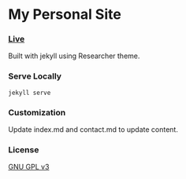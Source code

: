 # My Personal Site

### [Live](https://solaiman.me)

Built with jekyll using Researcher theme.

### Serve Locally

```
jekyll serve
```

### Customization

Update index.md and contact.md to update content.

### License

[GNU GPL v3](https://github.com/bk2dcradle/researcher/blob/gh-pages/LICENSE)
